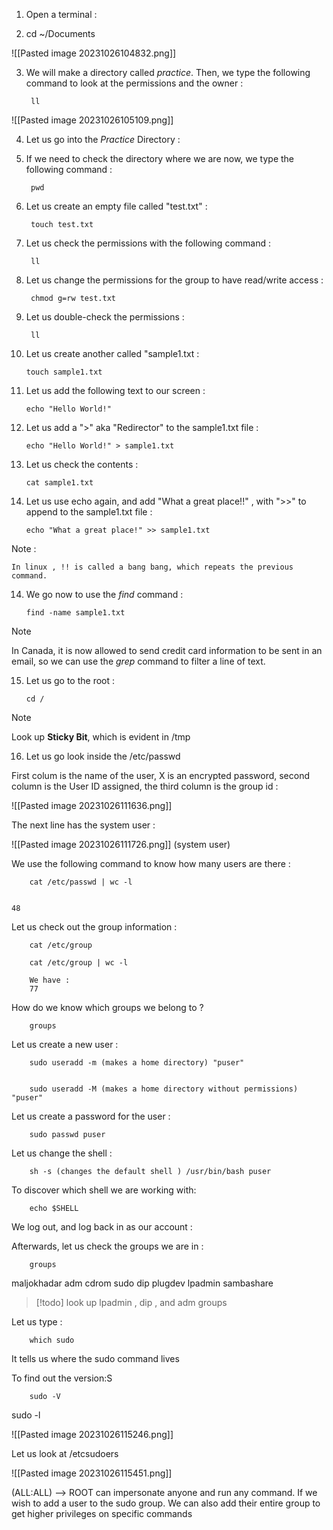 


1. Open a terminal : 



2. cd ~/Documents



![[Pasted image 20231026104832.png]]



3. We will make a directory called *practice*. Then, we type the following command to look at the permissions and the owner : 

		ll

![[Pasted image 20231026105109.png]]




4. Let us go into the *Practice* Directory : 





5. If we need to check the directory where we are now, we type the following command : 


		pwd



6. Let us create an empty file called "test.txt" : 

		touch test.txt



7. Let us check the permissions with the following command : 


		ll 


8. Let us change the permissions for the group to have read/write access : 

		chmod g=rw test.txt


9. Let us double-check the permissions :


		ll


10. Let us create another called "sample1.txt : 


		touch sample1.txt


11. Let us add the following text to our screen : 

		echo "Hello World!"



12. Let us add a ">" aka "Redirector" to the sample1.txt file : 

		echo "Hello World!" > sample1.txt


12. Let us check the contents : 


		cat sample1.txt


13. Let us use echo again, and add "What a great place!!" , with ">>" to append to the sample1.txt file : 


		echo "What a great place!" >> sample1.txt





Note : 

	In linux , !! is called a bang bang, which repeats the previous command.



14. We go now to use the *find* command : 

		find -name sample1.txt



> [!note] 
>  In Canada, it is now allowed to send credit card information to be sent in an email, so we can use the *grep* command to filter a line of text. 


15. Let us go to the root : 


		cd /


> [!note] 
> Look up **Sticky Bit**, which is evident in /tmp
> 




16. Let us go look inside the /etc/passwd


First colum is the name of the user, X is an encrypted password, second column is the User ID assigned, the third column is the group id		:

![[Pasted image 20231026111636.png]]


The next line has the system user :

![[Pasted image 20231026111726.png]]
(system user)



We use the following command to know how many users are there : 


		cat /etc/passwd | wc -l


	48



Let us check out the group information : 


		cat /etc/group

		cat /etc/group | wc -l 
		
		We have : 
		77


How do we know which groups we belong to ? 


		groups



Let us create a new user : 


		sudo useradd -m (makes a home directory) "puser"
		
		
		sudo useradd -M (makes a home directory without permissions) "puser"


Let us create a password for the user : 


		sudo passwd puser






Let us change the shell : 


		sh -s (changes the default shell ) /usr/bin/bash puser








		

To discover which shell we are working with: 


		echo $SHELL



We log out, and log back in as our account : 




Afterwards, let us check the groups we are in : 
	

		groups


maljokhadar adm cdrom sudo dip plugdev lpadmin sambashare


> [!todo] 
> look up lpadmin , dip , and adm groups 


Let us type : 


		which sudo


It tells us where the sudo command lives



To find out the version:S

		sudo -V




sudo -l 



![[Pasted image 20231026115246.png]]




Let us look at /etcsudoers


![[Pasted image 20231026115451.png]]

(ALL:ALL) --> ROOT can impersonate anyone and run any command. If we wish to add a user to the sudo group. We can also add their entire group to get higher privileges on specific commands



